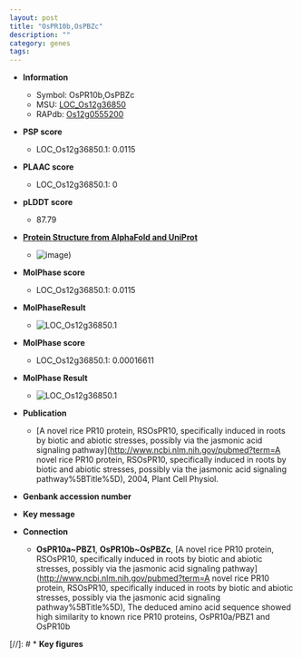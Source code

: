 ```yaml
---
layout: post
title: "OsPR10b,OsPBZc"
description: ""
category: genes
tags: 
---
```


* **Information**  
    + Symbol: OsPR10b,OsPBZc  
    + MSU: [LOC_Os12g36850](http://rice.plantbiology.msu.edu/cgi-bin/ORF_infopage.cgi?orf=LOC_Os12g36850)  
    + RAPdb: [Os12g0555200](http://rapdb.dna.affrc.go.jp/viewer/gbrowse_details/irgsp1?name=Os12g0555200)  

* **PSP score**  
    + LOC_Os12g36850.1: 0.0115 

* **PLAAC score**  
    + LOC_Os12g36850.1: 0 

* **pLDDT score**
    + 87.79

* **[Protein Structure from AlphaFold and UniProt](https://www.uniprot.org/uniprotkb/Q2QNT0/entry#structure)**
    + ![image](https://ricepsp.github.io/images/Q2/AF-Q2QNT0-F1.png))

* **MolPhase score**
    + LOC_Os12g36850.1: 0.0115

* **MolPhaseResult**
    + ![LOC_Os12g36850.1](https://ricepsp.github.io/pictures/LOC_Os12g/LOC_Os12g36850.1.png)

* **MolPhase score**
    + LOC_Os12g36850.1: 0.00016611

* **MolPhase Result**
    + ![LOC_Os12g36850.1](https://304243504.github.io/Pictures/LOC_Os12g/LOC_Os12g36850.1.png)

* **Publication**  
    + [A novel rice PR10 protein, RSOsPR10, specifically induced in roots by biotic and abiotic stresses, possibly via the jasmonic acid signaling pathway](http://www.ncbi.nlm.nih.gov/pubmed?term=A novel rice PR10 protein, RSOsPR10, specifically induced in roots by biotic and abiotic stresses, possibly via the jasmonic acid signaling pathway%5BTitle%5D), 2004, Plant Cell Physiol.

* **Genbank accession number**  

* **Key message**  

* **Connection**  
    + __OsPR10a~PBZ1__, __OsPR10b~OsPBZc__, [A novel rice PR10 protein, RSOsPR10, specifically induced in roots by biotic and abiotic stresses, possibly via the jasmonic acid signaling pathway](http://www.ncbi.nlm.nih.gov/pubmed?term=A novel rice PR10 protein, RSOsPR10, specifically induced in roots by biotic and abiotic stresses, possibly via the jasmonic acid signaling pathway%5BTitle%5D), The deduced amino acid sequence showed high similarity to known rice PR10 proteins, OsPR10a/PBZ1 and OsPR10b

[//]: # * **Key figures**  



